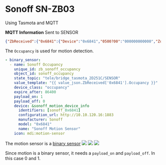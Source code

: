 # Sonoff SN-ZB03
Using Tasmota and MQTT

**MQTT Information** Sent to SENSOR
```json
{"ZbReceived":{"0x6841":{"Device":"0x6841","0500?00":"000000000000","ZoneStatusChange":0,"Occupancy":0,"Endpoint":1,"LinkQuality":105}}}
```
The `Occupancy` is used for motion detection.

```yaml
- binary_sensor:
  - name: Sonoff Occupancy
    unique_id: zb_sonoff_occupancy
    object_id: sonoff_occupancy
    state_topic: "tele/bridge_tasmota_2D251C/SENSOR"
    value_template: "{{ value_json.ZbReceived['0x6841'].Occupancy }}"
    device_class: "occupancy"
    expire_after: 86400
    payload_on: 1
    payload_off: 0
    device: &sonoff_motion_device_info
      identifiers: [sonoff_0x6841]
      configuration_url: http://10.10.120.16:1883
      manufacturer: Sonoff
      model: "0x6841"
      name: "Sonoff Motion Sensor"
    icon: mdi:motion-sensor
```
The motion sensor is a [binary sensor](https://www.home-assistant.io/integrations/binary_sensor/)
![](assets/Pasted%20image%2020240918202309.png)
![](assets/Pasted%20image%2020240918202312.png)
![](assets/Pasted%20image%2020240918202421.png)

Since motion is a binary sensor, it needs a `payload_on` and `payload_off`. In this case 0 and 1.